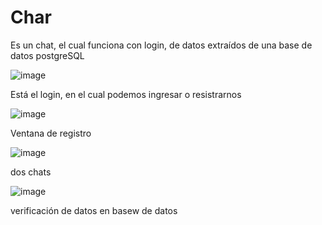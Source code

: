 # Char
Es un chat, el cual funciona con login, de datos extraídos de una base de datos postgreSQL


![image](https://user-images.githubusercontent.com/61020584/120268430-6f540a80-c26b-11eb-844f-77c0f35a37f7.png)

Está el login, en el cual podemos ingresar o resistrarnos

![image](https://user-images.githubusercontent.com/61020584/120268598-b93cf080-c26b-11eb-9017-344157c590dc.png)

Ventana de registro

![image](https://user-images.githubusercontent.com/61020584/120268533-9a3e5e80-c26b-11eb-8ee2-d502a92d85f9.png)

dos chats

![image](https://user-images.githubusercontent.com/61020584/120268554-a2969980-c26b-11eb-8dd2-6bdfd6669b28.png)

verificación de datos en basew de datos


